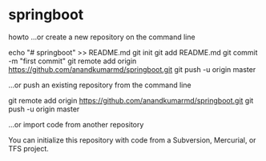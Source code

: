 # springboot

howto
…or create a new repository on the command line

echo "# springboot" >> README.md
git init
git add README.md
git commit -m "first commit"
git remote add origin https://github.com/anandkumarmd/springboot.git
git push -u origin master

…or push an existing repository from the command line

git remote add origin https://github.com/anandkumarmd/springboot.git
git push -u origin master

…or import code from another repository

You can initialize this repository with code from a Subversion, Mercurial, or TFS project.
